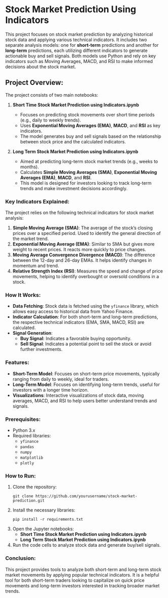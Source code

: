 # Stock Market Prediction Using Indicators

This project focuses on stock market prediction by analyzing historical stock data and applying various technical indicators. It includes two separate analysis models: one for **short-term** predictions and another for **long-term** predictions, each utilizing different indicators to generate actionable buy and sell signals. Both models use Python and rely on key indicators such as Moving Averages, MACD, and RSI to make informed decisions about the stock market.

## Project Overview:
The project consists of two main notebooks:
1. **Short Time Stock Market Prediction using Indicators.ipynb**
   - Focuses on predicting stock movements over short time periods (e.g., daily to weekly trends).
   - Uses **Exponential Moving Averages (EMA)**, **MACD**, and **RSI** as key indicators.
   - The model generates buy and sell signals based on the relationship between stock price and the calculated indicators.
   
2. **Long Term Stock Market Prediction using Indicators.ipynb**
   - Aimed at predicting long-term stock market trends (e.g., weeks to months).
   - Calculates **Simple Moving Averages (SMA)**, **Exponential Moving Averages (EMA)**, **MACD**, and **RSI**.
   - This model is designed for investors looking to track long-term trends and make investment decisions accordingly.

### Key Indicators Explained:
The project relies on the following technical indicators for stock market analysis:

1. **Simple Moving Average (SMA)**: The average of the stock’s closing prices over a specified period. Used to identify the general direction of the market trend.
2. **Exponential Moving Average (EMA)**: Similar to SMA but gives more weight to recent prices. It reacts more quickly to price changes.
3. **Moving Average Convergence Divergence (MACD)**: The difference between the 12-day and 26-day EMAs. It helps identify changes in momentum and trend.
4. **Relative Strength Index (RSI)**: Measures the speed and change of price movements, helping to identify overbought or oversold conditions in a stock.

### How It Works:
- **Data Fetching**: Stock data is fetched using the `yfinance` library, which allows easy access to historical data from Yahoo Finance.
- **Indicator Calculation**: For both short-term and long-term predictions, the respective technical indicators (EMA, SMA, MACD, RSI) are calculated.
- **Signal Generation**:
  - **Buy Signal**: Indicates a favorable buying opportunity.
  - **Sell Signal**: Indicates a potential point to sell the stock or avoid further investments.
  
### Features:
- **Short-Term Model**: Focuses on short-term price movements, typically ranging from daily to weekly, ideal for traders.
- **Long-Term Model**: Focuses on identifying long-term trends, useful for investors with a longer time horizon.
- **Visualizations**: Interactive visualizations of stock data, moving averages, MACD, and RSI to help users better understand trends and signals.

### Prerequisites:
- Python 3.x
- Required libraries:
  - `yfinance`
  - `pandas`
  - `numpy`
  - `matplotlib`
  - `plotly`

### How to Run:
1. Clone the repository:
   ```
   git clone https://github.com/yourusername/stock-market-prediction.git
   ```
2. Install the necessary libraries:
   ```
   pip install -r requirements.txt
   ```
3. Open the Jupyter notebooks:
   - **Short Time Stock Market Prediction using Indicators.ipynb**
   - **Long Term Stock Market Prediction using Indicators.ipynb**
4. Run the code cells to analyze stock data and generate buy/sell signals.

### Conclusion:
This project provides tools to analyze both short-term and long-term stock market movements by applying popular technical indicators. It is a helpful tool for both short-term traders looking to capitalize on quick price movements and long-term investors interested in tracking broader market trends.
